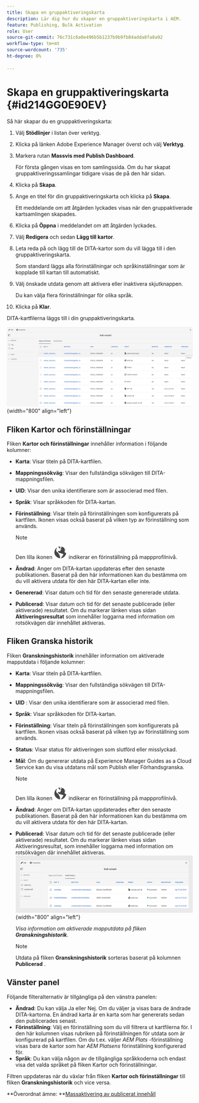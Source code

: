 ```yaml
---
title: Skapa en gruppaktiveringskarta
description: Lär dig hur du skapar en gruppaktiveringskarta i AEM.
feature: Publishing, Bulk Activation
role: User
source-git-commit: 76c731c6a0e496b5b1237b9b9fb84adda8fa8a92
workflow-type: tm+mt
source-wordcount: '735'
ht-degree: 0%

---
```


# Skapa en gruppaktiveringskarta {#id214GG0E90EV}

Så här skapar du en gruppaktiveringskarta:

1. Välj **Stödlinjer** i listan över verktyg.

1. Klicka på länken Adobe Experience Manager överst och välj **Verktyg**.

1. Markera rutan **Massvis med Publish Dashboard**.

   För första gången visas en tom samlingssida. Om du har skapat gruppaktiveringssamlingar tidigare visas de på den här sidan.

1. Klicka på **Skapa**.

1. Ange en titel för din gruppaktiveringskarta och klicka på **Skapa**.

   Ett meddelande om att åtgärden lyckades visas när den gruppaktiverade kartsamlingen skapades.

1. Klicka på **Öppna** i meddelandet om att åtgärden lyckades.

1. Välj **Redigera** och sedan **Lägg till kartor**.

1. Leta reda på och lägg till de DITA-kartor som du vill lägga till i den gruppaktiveringskarta.

   Som standard läggs alla förinställningar och språkinställningar som är kopplade till kartan till automatiskt.

1. Välj önskade utdata genom att aktivera eller inaktivera skjutknappen.

   Du kan välja flera förinställningar för olika språk.

1. Klicka på **Klar**.

DITA-kartfilerna läggs till i din gruppaktiveringskarta.

![ skapade massaktiveringssamlingen ](images/bulk-activation-collection-created.png){width="800" align="left"}

## Fliken Kartor och förinställningar

Fliken **Kartor och förinställningar** innehåller information i följande kolumner:

- **Karta**: Visar titeln på DITA-kartfilen.
- **Mappningssökväg**: Visar den fullständiga sökvägen till DITA-mappningsfilen.

- **UID**: Visar den unika identifierare som är associerad med filen.

- **Språk**: Visar språkkoden för DITA-kartan.
- **Förinställning**: Visar titeln på förinställningen som konfigurerats på kartfilen. Ikonen visas också baserat på vilken typ av förinställning som används.

  >[!NOTE]
  >
  > Den lilla ikonen ![](images/global-preset-icon.svg) indikerar en förinställning på mappprofilnivå.

- **Ändrad**: Anger om DITA-kartan uppdateras efter den senaste publikationen. Baserat på den här informationen kan du bestämma om du vill aktivera utdata för den här DITA-kartan eller inte.
- **Genererad**: Visar datum och tid för den senaste genererade utdata.
- **Publicerad**: Visar datum och tid för det senaste publicerade (eller aktiverade) resultatet. Om du markerar länken visas sidan **Aktiveringsresultat** som innehåller loggarna med information om rotsökvägen där innehållet aktiveras.

## Fliken Granska historik

Fliken **Granskningshistorik** innehåller information om aktiverade mapputdata i följande kolumner:
- **Karta**: Visar titeln på DITA-kartfilen.
- **Mappningssökväg**: Visar den fullständiga sökvägen till DITA-mappningsfilen.
- **UID** : Visar den unika identifierare som är associerad med filen.
- **Språk**: Visar språkkoden för DITA-kartan.
- **Förinställning**: Visar titeln på förinställningen som konfigurerats på kartfilen. Ikonen visas också baserat på vilken typ av förinställning som används.
- **Status**: Visar status för aktiveringen som slutförd eller misslyckad.
- **Mål**: Om du genererar utdata på Experience Manager Guides as a Cloud Service kan du visa utdatans mål som Publish eller Förhandsgranska.

  >[!NOTE]
  >
  > Den lilla ikonen ![](images/global-preset-icon.svg) indikerar en förinställning på mappprofilnivå.

- **Ändrad**: Anger om DITA-kartan uppdaterades efter den senaste publikationen. Baserat på den här informationen kan du bestämma om du vill aktivera utdata för den här DITA-kartan.
- **Publicerad**: Visar datum och tid för det senaste publicerade (eller aktiverade) resultatet. Om du markerar länken visas sidan Aktiveringsresultat, som innehåller loggarna med information om rotsökvägen där innehållet aktiveras.
  ![ skapade en samlingens granskningshistorik för gruppaktivering ](images/bulk-collection-audit-history.png){width="800" align="left"}

  *Visa information om aktiverade mapputdata på fliken **Granskningshistorik**.*


  >[!NOTE]
  >
  > Utdata på fliken **Granskningshistorik** sorteras baserat på kolumnen **Publicerad** .



## Vänster panel

Följande filteralternativ är tillgängliga på den vänstra panelen:

- **Ändrad**: Du kan välja Ja eller Nej. Om du väljer ja visas bara de ändrade DITA-kartorna. En ändrad karta är en karta som har genererats sedan den publicerades senast.
- **Förinställning**: Välj en förinställning som du vill filtrera ut kartfilerna för. I den här kolumnen visas rubriken på förinställningen för utdata som är konfigurerad på kartfilen. Om du t.ex. väljer *AEM Plats* -förinställning visas bara de kartor som har *AEM Platsens* förinställning konfigurerad för.
- **Språk**: Du kan välja någon av de tillgängliga språkkoderna och endast visa det valda språket på fliken Kartor och förinställningar.

Filtren uppdateras när du växlar från fliken **Kartor och förinställningar** till fliken **Granskningshistorik** och vice versa.

**Överordnat ämne: **[Massaktivering av publicerat innehåll](conf-bulk-activation.md)
